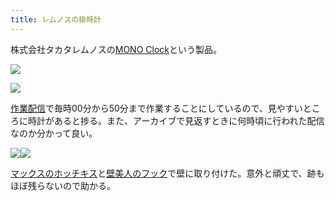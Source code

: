 ```yaml
---
title: レムノスの掛時計
---
```

株式会社タカタレムノスの[MONO Clock](https://www.amazon.co.jp/dp/B004UIT8BK)という製品。

![](https://lh6.googleusercontent.com/3iX_uIEaw0-TRuEhTL8pCrtE5E8zE1N_dd4Oyi0cb-YsQpJ1sQBwgZqu67XaMI30FdCVvAt6kult2IQng1edkYMSkVQFM4dNEKG8YbeCJf7eSj31RTSUMH6iotUbDfGvjyMERlAiVFRDWQTtRG8vcLfK9_onXkoJVQbIkTQmiV-RjYlBzozMMj_ZfX8q)

![](https://lh3.googleusercontent.com/DvhF9eE6eVTMP4B8qtPnQMvM3tnpb0xNtqE_3_J_ja6eLEZOQ9D2uB3UGEAkUN1V5lhp6133SGHI0vD7PugpMwWDuF_QM3hQxUyJuuNTsCOMkEj55vg0umzc7T1ocCwbh_KRJMM5u_CYLedqX34ub85dzyT2btDM73hPtQg0nvpBicSLBPiT2Qjbqezb)

[作業配信](https://www.youtube.com/channel/UC5s-KpSDGzxWPWNv94PnJHw)で毎時00分から50分まで作業することにしているので、見やすいところに時計があると捗る。また、アーカイブで見返すときに何時頃に行われた配信なのか分かって良い。

![](https://lh5.googleusercontent.com/1Mu8CuO8Vx_d2o7kaMZgxuEvWKflKX3_2CRVr5QowSgzEYuqMEb40dVAn5avB01-VdMgK0I3i6S_5iI3aw7S9LbWgslUjBE6lvaWSk_52pjS309WiI79-yw-wyE777-LXjJtRMWjKmLF8zjqHy0lkejVjRtgh3JWi0jTpdVrt74mzqNi_ZUOWczTrjh7)![](https://lh3.googleusercontent.com/yFClm60qwcetcaPexnNax54-9T7KdZHt1HAHdtF7CVsVLuUG4GfgtoOJg2cNbMfHF2HqvAOKlPYIRLo4u1EyvcUlhvxWzIHrrwlDebVkb1A4nZ7OhgtpUuZuwMCITfJOuyOASy4y3jaYYZTcEJaeM-6TjJ1Mp0EWWvKMq-selwb7dKJoPJdBvUiU4iGz)

[マックスのホッチキス](https://www.amazon.co.jp/dp/B000O9WRWG)と[壁美人のフック](https://www.amazon.co.jp/dp/B00CU78TDG)で壁に取り付けた。意外と頑丈で、跡もほぼ残らないので助かる。
